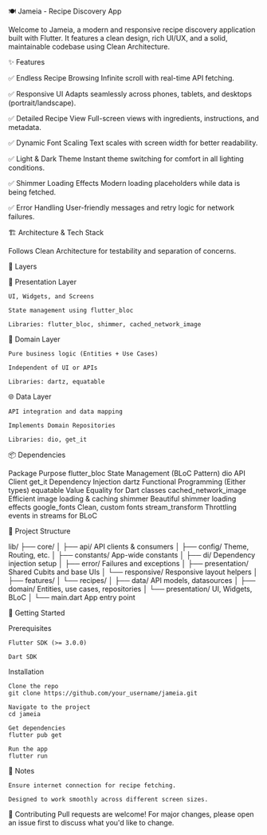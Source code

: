 🍽️ Jameia - Recipe Discovery App

Welcome to Jameia, a modern and responsive recipe discovery application built with Flutter.
It features a clean design, rich UI/UX, and a solid, maintainable codebase using Clean Architecture.

✨ Features

✅ Endless Recipe Browsing
Infinite scroll with real-time API fetching.

✅ Responsive UI
Adapts seamlessly across phones, tablets, and desktops (portrait/landscape).

✅ Detailed Recipe View
Full-screen views with ingredients, instructions, and metadata.

✅ Dynamic Font Scaling
Text scales with screen width for better readability.

✅ Light & Dark Theme
Instant theme switching for comfort in all lighting conditions.

✅ Shimmer Loading Effects
Modern loading placeholders while data is being fetched.

✅ Error Handling
User-friendly messages and retry logic for network failures.

🏗️ Architecture & Tech Stack

Follows Clean Architecture for testability and separation of concerns.

🔹 Layers

🎨 Presentation Layer

    UI, Widgets, and Screens

    State management using flutter_bloc

    Libraries: flutter_bloc, shimmer, cached_network_image

🧠 Domain Layer

    Pure business logic (Entities + Use Cases)

    Independent of UI or APIs

    Libraries: dartz, equatable

🌐 Data Layer

    API integration and data mapping

    Implements Domain Repositories

    Libraries: dio, get_it

📦 Dependencies

Package Purpose
flutter_bloc State Management (BLoC Pattern)
dio API Client
get_it Dependency Injection
dartz Functional Programming (Either types)
equatable Value Equality for Dart classes
cached_network_image Efficient image loading & caching
shimmer Beautiful shimmer loading effects
google_fonts Clean, custom fonts
stream_transform Throttling events in streams for BLoC

📁 Project Structure

lib/
├── core/
│ ├── api/ API clients & consumers
│ ├── config/ Theme, Routing, etc.
│ ├── constants/ App-wide constants
│ ├── di/ Dependency injection setup
│ ├── error/ Failures and exceptions
│ ├── presentation/ Shared Cubits and base UIs
│ └── responsive/ Responsive layout helpers
│
├── features/
│ └── recipes/
│ ├── data/ API models, datasources
│ ├── domain/ Entities, use cases, repositories
│ └── presentation/ UI, Widgets, BLoC
│
└── main.dart App entry point

🚀 Getting Started

Prerequisites

    Flutter SDK (>= 3.0.0)

    Dart SDK

Installation

    Clone the repo
    git clone https://github.com/your_username/jameia.git

    Navigate to the project
    cd jameia

    Get dependencies
    flutter pub get

    Run the app
    flutter run

📌 Notes

    Ensure internet connection for recipe fetching.

    Designed to work smoothly across different screen sizes.

💙 Contributing
Pull requests are welcome! For major changes, please open an issue first to discuss what you'd like to change.
